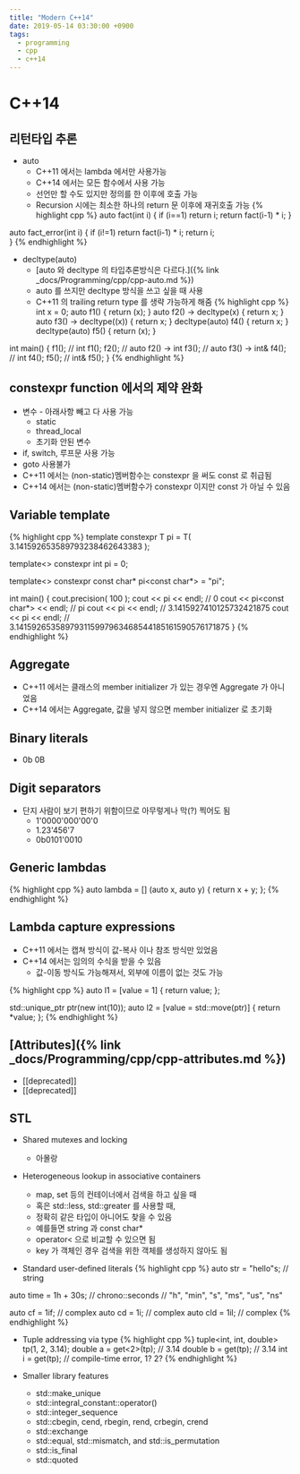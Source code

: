 ```yaml
---
title: "Modern C++14"
date: 2019-05-14 03:30:00 +0900
tags:
  - programming
  - cpp
  - c++14
---
```


C++14
===


리턴타입 추론
---
* auto
	* C++11 에서는 lambda 에서만 사용가능
	* C++14 에서는 모든 함수에서 사용 가능
	* 선언만 할 수도 있지만 정의를 한 이후에 호출 가능
	* Recursion 시에는 최소한 하나의 return 문 이후에 재귀호출 가능
{% highlight cpp %}
auto fact(int i)
{
	if (i==1)
		return i;
	return fact(i-1) * i;
}

auto fact_error(int i)
{
	if (i!=1)
		return fact(i-1) * i;
	return i;	
}
{% endhighlight %}

* decltype(auto)
	* [auto 와 decltype 의 타입추론방식은 다르다.]({% link _docs/Programming/cpp/cpp-auto.md %})
	* auto 를 쓰지만 decltype 방식을 쓰고 싶을 때 사용
	* C++11 의 trailing return type 를 생략 가능하게 해줌
{% highlight cpp %}
int x = 0;
auto f1()					{ return (x); }
auto f2() -> decltype(x)	{ return x; }
auto f3() -> decltype((x))	{ return x; }
decltype(auto) f4()			{ return x; }
decltype(auto) f5()			{ return (x); }

int main()
{
	f1(); // int  f1();
	f2(); // auto f2() -> int
	f3(); // auto f3() -> int&
	f4(); // int  f4();
	f5(); // int& f5();
}
{% endhighlight %}

constexpr function 에서의 제약 완화
---
* 변수 - 아래사항 빼고 다 사용 가능
	 * static
	 * thread_local
	 * 초기화 안된 변수
* if, switch, 루프문 사용 가능
* goto 사용불가
* C++11 에서는 (non-static)멤버함수는 constexpr 을 써도 const 로 취급됨
* C++14 에서는 (non-static)멤버함수가 constexpr 이지만 const 가 아닐 수 있음


Variable template
---

{% highlight cpp %}
template<typename T>
constexpr T pi = T( 3.141592653589793238462643383 );

template<>
constexpr int pi<int> = 0;

template<>
constexpr const char* pi<const char*> = "pi";

int main()
{
	cout.precision( 100 );
	cout << pi<int> << endl;			// 0
	cout << pi<const char*> << endl;	// pi
	cout << pi<float> << endl;			// 3.1415927410125732421875
	cout << pi<double> << endl;			// 3.141592653589793115997963468544185161590576171875
}
{% endhighlight %}


 Aggregate
---
* C++11 에서는 클래스의 member initializer 가 있는 경우엔 Aggregate 가 아니었음
* C++14 에서는 Aggregate, 값을 넣지 않으면 member initializer 로 초기화


Binary literals
---
* 0b 0B 


Digit separators
---
* 단지 사람이 보기 편하기 위함이므로 아무렇게나 막(?) 찍어도 됨
	* 1'0000'000'00'0
	* 1.23'456'7
	* 0b0101'0010


Generic lambdas
---
{% highlight cpp %}
auto lambda = [] (auto x, auto y) { return x + y; };
{% endhighlight %}


Lambda capture expressions
---
* C++11 에서는 캡쳐 방식이 값-복사 이나 참조 방식만 있었음
* C++14 에서는 임의의 수식을 받을 수 있음
	* 값-이동 방식도 가능해져서, 외부에 이름이 없는 것도 가능

{% highlight cpp %}
auto l1 = [value = 1] { return value; };

std::unique_ptr<int> ptr(new int(10));
auto l2 = [value = std::move(ptr)] { return *value; };
{% endhighlight %}


[Attributes]({% link _docs/Programming/cpp/cpp-attributes.md %})
---
* [[deprecated]]
* \[\[deprecated\]\]


STL
---
* Shared mutexes and locking
	* 아몰랑

* Heterogeneous lookup in associative containers
	* map, set 등의 컨테이너에서 검색을 하고 싶을 때
	* 혹은 std::less, std::greater 를 사용할 때,
	* 정확히 같은 타입이 아니어도 찾을 수 있음
	* 예를들면 string 과 const char*
	* operator< 으로 비교할 수 있으면 됨	
	* key 가 객체인 경우 검색을 위한 객체를 생성하지 않아도 됨

* Standard user-defined literals
{% highlight cpp %}
auto str	= "hello"s;	// string

auto time	= 1h + 30s;	// chrono::seconds
						// "h", "min", "s", "ms", "us", "ns"

auto cf		= 1if;		// complex<float>
auto cd		= 1i;		// complex<double>
auto cld	= 1il;		// complex<long double>
{% endhighlight %}

* Tuple addressing via type
{% highlight cpp %}
tuple<int, int, double> tp(1, 2, 3.14);
double a = get<2>(tp);		// 3.14
double b = get<double>(tp);	// 3.14
int i = get<int>(tp);		// compile-time error, 1? 2?
{% endhighlight %}

* Smaller library features
	* std::make_unique
	* std::integral_constant::operator()
	* std::integer_sequence
	* std::cbegin, cend, rbegin, rend, crbegin, crend
	* std::exchange
	* std::equal, std::mismatch, and std::is_permutation
	* std::is_final
	* std::quoted
